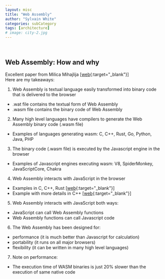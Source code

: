 ```yaml
---
layout: misc
title: "Web Assembly"
author: "Sylvain White"
categories: subCategory
tags: [architecture]
# image: city-2.jpg
---
```


<br/>

## Web Assembly: How and why

Excellent paper from Milica Mihajlija
[[web](https://blog.logrocket.com/webassembly-how-and-why-559b7f96cd71/){:target="_blank"}] 
<br/>Here are my takeaways:

1. Web Assembly is textual language easily transformed into binary code that is delivered to the browser
* .wat file contains the textual form of Web Assembly
* .wasm file contains the binary code of Web Assembly

2. Many high level languages have compilers to generate the Web Assembly binary code (.wasm file)
* Examples of languages generating wasm: C, C++, Rust, Go, Python, Java, PHP

3. The binary code (.wasm file) is executed by the Javascript engine in the browser
* Examples of Javascript engines executing wasm: V8, SpiderMonkey, JavaScriptCore, Chakra

4. Web Assembly interacts with JavaScript in the browser 
* Examples in C, C++, Rust [[web](https://www.tutorialspoint.com/webassembly/webassembly_examples.htm){:target="_blank"}] 
* Example with more details in C++ [[web](https://www.freecodecamp.org/news/get-started-with-webassembly-using-only-14-lines-of-javascript-b37b6aaca1e4/){:target="_blank"}] 

5. Web Assembly interacts with JavaScript both ways: 
* JavaScript can call Web Assembly functions
* Web Assembly functions can call Javascript code

6. The Web Assembly has been designed for:
* performance (it is much better than Javascript for calculation)
* portability (it runs on all major browsers)
* flexibility (it can be written in many high level languages)

7. Note on performance:
* The execution time of WASM binaries is just 20% slower than the execution of same native code
